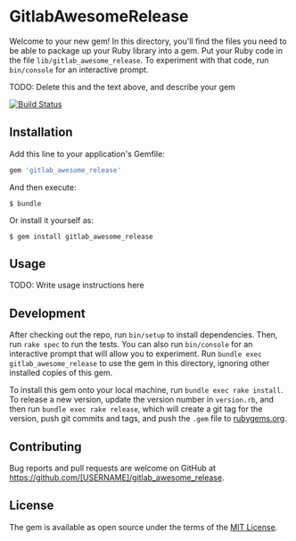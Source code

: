 # GitlabAwesomeRelease

Welcome to your new gem! In this directory, you'll find the files you need to be able to package up your Ruby library into a gem. Put your Ruby code in the file `lib/gitlab_awesome_release`. To experiment with that code, run `bin/console` for an interactive prompt.

TODO: Delete this and the text above, and describe your gem

[![Build Status](https://travis-ci.org/sue445/gitlab_awesome_release.svg?branch=master)](https://travis-ci.org/sue445/gitlab_awesome_release)

## Installation

Add this line to your application's Gemfile:

```ruby
gem 'gitlab_awesome_release'
```

And then execute:

    $ bundle

Or install it yourself as:

    $ gem install gitlab_awesome_release

## Usage

TODO: Write usage instructions here

## Development

After checking out the repo, run `bin/setup` to install dependencies. Then, run `rake spec` to run the tests. You can also run `bin/console` for an interactive prompt that will allow you to experiment. Run `bundle exec gitlab_awesome_release` to use the gem in this directory, ignoring other installed copies of this gem.

To install this gem onto your local machine, run `bundle exec rake install`. To release a new version, update the version number in `version.rb`, and then run `bundle exec rake release`, which will create a git tag for the version, push git commits and tags, and push the `.gem` file to [rubygems.org](https://rubygems.org).

## Contributing

Bug reports and pull requests are welcome on GitHub at https://github.com/[USERNAME]/gitlab_awesome_release.


## License

The gem is available as open source under the terms of the [MIT License](http://opensource.org/licenses/MIT).

